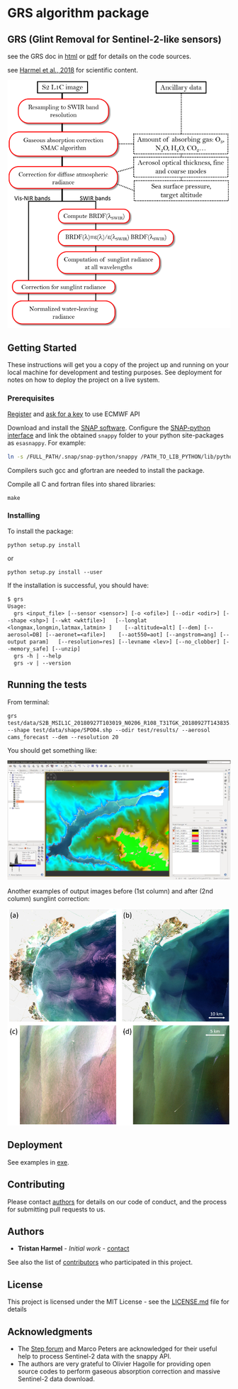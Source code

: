 # GRS algorithm package
## GRS (Glint Removal for Sentinel-2-like sensors)

see the GRS doc in [html](docs2/html/page.html) or [pdf](docs2/grs.pdf) for details on the code sources.

see [Harmel et al., 2018](https://www.sciencedirect.com/science/article/pii/S0034425717304856)
 for scientific content. 
 
![flowchart](images/flowchart_sunglint_S2.png)

## Getting Started

These instructions will get you a copy of the project up and running on your local machine for development and testing purposes. See deployment for notes on how to deploy the project on a live system.

### Prerequisites

[Register](https://apps.ecmwf.int/registration/) and [ask for a key](https://confluence.ecmwf.int/display/WEBAPI/Accessing+ECMWF+data+servers+in+batch#AccessingECMWFdataserversinbatch-key) to use ECMWF API

Download and install the [SNAP software](http://step.esa.int/main/download/). 
Configure the [SNAP-python interface](https://senbox.atlassian.net/wiki/spaces/SNAP/pages/50855941/Configure+Python+to+use+the+SNAP-Python+snappy+interface) 
and link the obtained `snappy` folder to your python site-packages as `esasnappy`. For example:

```bash
ln -s /FULL_PATH/.snap/snap-python/snappy /PATH_TO_LIB_PYTHON/lib/python3.6/site-packages/esasnappy
```


Compilers such gcc and gfortran are needed to install the package.

Compile all C and fortran files into shared libraries:

```
make
```

### Installing

To install the package:
```
python setup.py install
```

or 

```
python setup.py install --user
```

If the installation is successful, you should have:
```
$ grs
Usage:
  grs <input_file> [--sensor <sensor>] [-o <ofile>] [--odir <odir>] [--shape <shp>] [--wkt <wktfile>]   [--longlat <longmax,longmin,latmax,latmin> ]    [--altitude=alt] [--dem] [--aerosol=DB] [--aeronet=<afile>]    [--aot550=aot] [--angstrom=ang] [--output param]   [--resolution=res] [--levname <lev>] [--no_clobber] [--memory_safe] [--unzip]
  grs -h | --help
  grs -v | --version
```

## Running the tests
From terminal:
```
grs test/data/S2B_MSIL1C_20180927T103019_N0206_R108_T31TGK_20180927T143835.SAFE --shape test/data/shape/SPO04.shp --odir test/results/ --aerosol cams_forecast --dem --resolution 20
```
You should get something like:

![image_output](images/example_snap_grs_image.png)

Another examples of output images before (1st column) and after  (2nd column) sunglint correction:

![image_output](images/Fig_valid_qualit_sea_scale.png)

## Deployment

See examples in [exe](exe).

## Contributing

Please contact [authors](tristan.harmel@ntymail.com) for details on our code of conduct, and the process for submitting pull requests to us.

## Authors

* **Tristan Harmel** - *Initial work* - [contact](tristan.harmel@ntymail.com)

See also the list of [contributors](...) who participated in this project.

## License

This project is licensed under the MIT License - see the [LICENSE.md](LICENSE.md) file for details

## Acknowledgments

* The [Step forum](http://forum.step.esa.int) and Marco Peters are acknowledged for their useful help to process Sentinel-2 data
with the snappy API.
* The authors are very grateful to Olivier Hagolle
for providing open source codes to perform gaseous absorption correction and massive Sentinel-2 data download.
